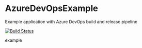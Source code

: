 # AzureDevOpsExample
Example application with Azure DevOps build and release pipeline

[![Build Status](https://zschro.visualstudio.com/AzureDevOpsExample/_apis/build/status/zschro.AzureDevOpsExample?branchName=master)](https://zschro.visualstudio.com/AzureDevOpsExample/_build/latest?definitionId=10&branchName=master)


example

